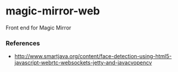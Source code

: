 # magic-mirror-web
Front end for Magic Mirror


### References
* http://www.smartjava.org/content/face-detection-using-html5-javascript-webrtc-websockets-jetty-and-javacvopencv